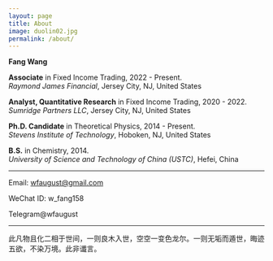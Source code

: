 ```yaml
---
layout: page
title: About
image: duolin02.jpg
permalink: /about/
---
```


**Fang Wang**

**Associate** in Fixed Income Trading, 2022 - Present.  
*Raymond James Financial*, Jersey City, NJ, United States

**Analyst, Quantitative Research** in Fixed Income Trading, 2020 - 2022.  
*Sumridge Partners LLC*, Jersey City, NJ, United States



**Ph.D. Candidate** in Theoretical Physics, 2014 - Present.  
*Stevens Institute of Technology*, Hoboken, NJ, United States



**B.S.** in Chemistry,  2014.  
*University of Science and Technology of China (USTC)*, Hefei, China

****
Email: wfaugust@gmail.com 

WeChat ID: w_fang158

Telegram@wfaugust

****
此凡物且化二相于世间，一则良木入世，空空一变色龙尔。一则无垢而遁世，晦迹五欲，不染万境。此非谶言。
